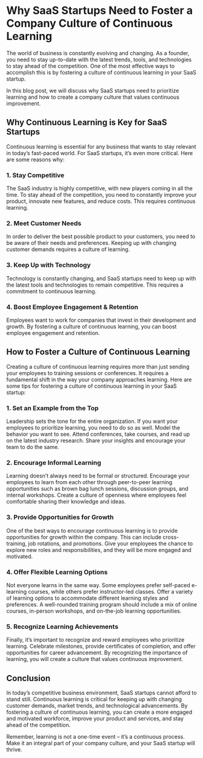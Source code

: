 # Why SaaS Startups Need to Foster a Company Culture of Continuous Learning

The world of business is constantly evolving and changing. As a founder, you need to stay up-to-date with the latest trends, tools, and technologies to stay ahead of the competition. One of the most effective ways to accomplish this is by fostering a culture of continuous learning in your SaaS startup.

In this blog post, we will discuss why SaaS startups need to prioritize learning and how to create a company culture that values continuous improvement.

## Why Continuous Learning is Key for SaaS Startups

Continuous learning is essential for any business that wants to stay relevant in today’s fast-paced world. For SaaS startups, it’s even more critical. Here are some reasons why:

### 1. Stay Competitive

The SaaS industry is highly competitive, with new players coming in all the time. To stay ahead of the competition, you need to constantly improve your product, innovate new features, and reduce costs. This requires continuous learning.

### 2. Meet Customer Needs

In order to deliver the best possible product to your customers, you need to be aware of their needs and preferences. Keeping up with changing customer demands requires a culture of learning.

### 3. Keep Up with Technology

Technology is constantly changing, and SaaS startups need to keep up with the latest tools and technologies to remain competitive. This requires a commitment to continuous learning.

### 4. Boost Employee Engagement & Retention

Employees want to work for companies that invest in their development and growth. By fostering a culture of continuous learning, you can boost employee engagement and retention.

## How to Foster a Culture of Continuous Learning

Creating a culture of continuous learning requires more than just sending your employees to training sessions or conferences. It requires a fundamental shift in the way your company approaches learning. Here are some tips for fostering a culture of continuous learning in your SaaS startup:

### 1. Set an Example from the Top

Leadership sets the tone for the entire organization. If you want your employees to prioritize learning, you need to do so as well. Model the behavior you want to see. Attend conferences, take courses, and read up on the latest industry research. Share your insights and encourage your team to do the same.

### 2. Encourage Informal Learning

Learning doesn’t always need to be formal or structured. Encourage your employees to learn from each other through peer-to-peer learning opportunities such as brown bag lunch sessions, discussion groups, and internal workshops. Create a culture of openness where employees feel comfortable sharing their knowledge and ideas.

### 3. Provide Opportunities for Growth

One of the best ways to encourage continuous learning is to provide opportunities for growth within the company. This can include cross-training, job rotations, and promotions. Give your employees the chance to explore new roles and responsibilities, and they will be more engaged and motivated.

### 4. Offer Flexible Learning Options

Not everyone learns in the same way. Some employees prefer self-paced e-learning courses, while others prefer instructor-led classes. Offer a variety of learning options to accommodate different learning styles and preferences. A well-rounded training program should include a mix of online courses, in-person workshops, and on-the-job learning opportunities.

### 5. Recognize Learning Achievements

Finally, it’s important to recognize and reward employees who prioritize learning. Celebrate milestones, provide certificates of completion, and offer opportunities for career advancement. By recognizing the importance of learning, you will create a culture that values continuous improvement.

## Conclusion

In today’s competitive business environment, SaaS startups cannot afford to stand still. Continuous learning is critical for keeping up with changing customer demands, market trends, and technological advancements. By fostering a culture of continuous learning, you can create a more engaged and motivated workforce, improve your product and services, and stay ahead of the competition.

Remember, learning is not a one-time event – it’s a continuous process. Make it an integral part of your company culture, and your SaaS startup will thrive.